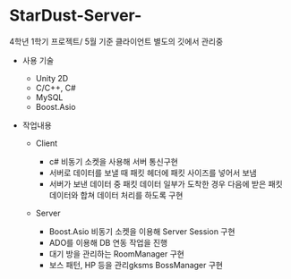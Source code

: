 # StarDust-Server-
4학년 1학기 프로젝트/ 5월 기준 클라이언트 별도의 깃에서 관리중
+ 사용 기술
  + Unity 2D
  + C/C++, C#
  + MySQL
  + Boost.Asio
  
+ 작업내용
  + Client
    + c# 비동기 소켓을 사용해 서버 통신구현
    + 서버로 데이터를 보낼 때 패킷 헤더에 패킷 사이즈를 넣어서 보냄
    + 서버가 보낸 데이터 중 패킷 데이터 일부가 도착한 경우 다음에 받은 패킷 데이터와 합쳐 데이터 처리를 하도록 구현
    
  + Server
    + Boost.Asio 비동기 소켓을 이용해 Server Session 구현
    + ADO를 이용해 DB 연동 작업을 진행
    + 대기 방을 관리하는 RoomManager 구현
    + 보스 패턴, HP 등을 관리gksms BossManager 구현
